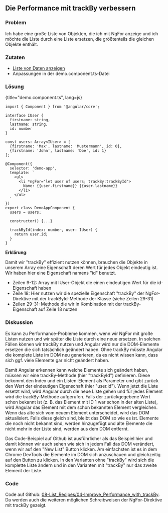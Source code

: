 ## Die Performance mit trackBy verbessern

### Problem

Ich habe eine große Liste von Objekten, die ich mit NgFor anzeige und ich möchte die Liste durch eine Liste ersetzen, die größtenteils die gleichen Objekte enthält.

### Zutaten

* [Liste von Daten anzeigen](#c03-data-list)
* Anpassungen in der demo.component.ts-Datei

### Lösung

{title="demo.component.ts", lang=js}
```
import { Component } from '@angular/core';

interface IUser {
  firstname: string,
  lastname: string,
  id: number
}

const users: Array<IUser> = [
  {firstname: 'Max', lastname: 'Mustermann', id: 0},
  {firstname: 'John', lastname: 'Doe', id: 1}
];

@Component({
  selector: 'demo-app',
  template: `
    <ul>
      <li *ngFor="let user of users; trackBy:trackById">
        Name: {{user.firstname}} {{user.lastname}}
      </li>
    </ul>
  `
})
export class DemoAppComponent {
  users = users;

  constructor() {...}

  trackById(index: number, user: IUser) {
    return user.id;
  }
}
```

__Erklärung__:

Damit wir "trackBy" effizient nutzen können, brauchen die Objekte in unserem Array eine Eigenschaft deren Wert für jedes Objekt eindeutig ist.
Wir haben hier eine Eigenschaft namens "id" benutzt.

* Zeilen 9-12: Array mit IUser-Objekt die einen eindeutigen Wert für die id-Eigenschaft haben
* Zeile 18: Hier nutzen wir die spezielle Eigenschaft "trackBy" der NgFor-Direktive mit der trackById-Methode der Klasse (siehe Zeilen 29-31)
* Zeilen 29-31: Methode die wir in Kombination mit der trackBy-Eigenschaft auf Zeile 18 nutzen

### Diskussion

Es kann zu Performance-Probleme kommen, wenn wir NgFor mit große Listen nutzen und wir später die Liste durch eine neue ersetzen.
In solchen Fällen können wir trackBy nutzen und Angular wird nur die DOM-Elemente ersetzen die sich tatsächlich geändert haben.
Ohne trackBy müsste Angular die komplete Liste im DOM neu generieren, da es nicht wissen kann, dass sich ggf. viele Elemente gar nicht geändert haben.

Damit Angular erkennen kann welche Elemente sich geändert haben, müssen wir eine trackBy-Methode (hier "trackById") definieren.
Diese bekommt den Index und ein Listen-Element als Parameter und gibt zurück den Wert der eindeutigen Eigenschaft (hier "user.id").
Wenn jetzt die Liste ersetzt wird, wird Angular durch die neue Liste gehen und für jedes Element wird die trackBy-Methode aufgerufen.
Falls der zurückgegebene Wert schon bekannt ist (z. B. das Element mit ID 1 war schon in der alten Liste), wird Angular das Element mit dem schon bekannten Element vergleichen.
Wenn das alte sich vom neuem Element unterscheidet, wird das DOM aktualisiert.
Falls diese gleich sind, bleibt das DOM so wie es ist.
Elemente die noch nicht bekannt sind, werden hinzugefügt und alte Elemente die nicht mehr in der Liste sind, werden aus dem DOM entfernt.

Das Code-Beispiel auf Github ist ausführlicher als das Beispiel hier und damit können wir auch sehen wie sich in jedem Fall das DOM verändert, wenn wir auf den "New List" Button klicken.
Am einfachsten ist es in dem Chrome DevTools die Elemente im DOM sich anzuschauen und gleichzeitig auf den Button zu klicken.
In den Varianten ohne "trackBy" wird sich die komplette Liste ändern und in den Varianten mit "trackBy" nur das zweite Element der Liste.

### Code

Code auf Github: [08-List\_Recipes/04-Improve\_Performance\_with\_trackBy](https://github.com/jsperts/angular2_kochbuch_code/tree/master/08-List_Recipes/04-Improve_Performance_with_trackBy).
Da werden auch die weiteren möglichen Schreibweisen der NgFor-Direktive mit trackBy gezeigt.

